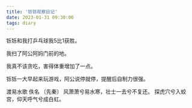 ```yaml
---
title: '铄铄观察日记'
date: 2023-01-31 09:30:00
tags: diary
---
```

铄铄和我打乒乓球我5比1获胜。

我扫了阿公阿妈门前的地。

我真不该贪吃，害得体重增加了一点。

铄铄一大早起来玩游戏，阿公说停就停，提醒后自制力很强。

渡易水歌
佚名 〔先秦〕
风萧萧兮易水寒，壮士一去兮不复还。
探虎穴兮入蛟宫，仰天呼气兮成白虹。

